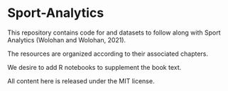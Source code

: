 # Sport-Analytics
This repository contains code for and datasets to follow along with Sport Analytics (Wolohan and Wolohan, 2021).

The resources are organized according to their associated chapters.

We desire to add R notebooks to supplement the book text.

All content here is released under the MIT license.
